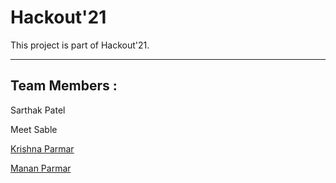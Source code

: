 # Hackout'21
This project is part of Hackout'21.
<hr>
<h2>Team Members :</h2>
<p>Sarthak Patel</p>
<p>Meet Sable</p>
<p><a href="https://github.com/ParmarKrishna">Krishna Parmar</a></p>
<p><a href="https://github.com/mananv1791">Manan Parmar</a></p>
